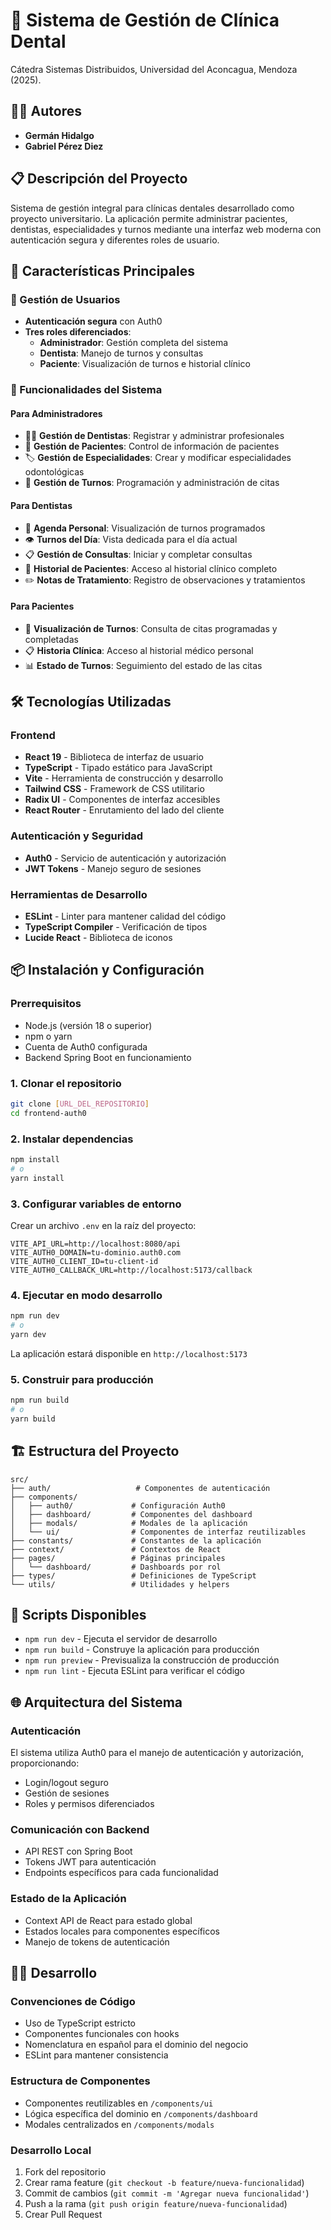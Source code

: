 # 🦷 Sistema de Gestión de Clínica Dental

Cátedra Sistemas Distribuidos, Universidad del Aconcagua, Mendoza (2025).

## 🧑‍🎓 Autores

- **Germán Hidalgo**
- **Gabriel Pérez Diez**

## 📋 Descripción del Proyecto

Sistema de gestión integral para clínicas dentales desarrollado como proyecto universitario. La aplicación permite administrar pacientes, dentistas, especialidades y turnos mediante una interfaz web moderna con autenticación segura y diferentes roles de usuario.

## 🎯 Características Principales

### 👥 Gestión de Usuarios

- **Autenticación segura** con Auth0
- **Tres roles diferenciados**:
  - **Administrador**: Gestión completa del sistema
  - **Dentista**: Manejo de turnos y consultas
  - **Paciente**: Visualización de turnos e historial clínico

### 🏥 Funcionalidades del Sistema

#### Para Administradores

- 👨‍⚕️ **Gestión de Dentistas**: Registrar y administrar profesionales
- 👥 **Gestión de Pacientes**: Control de información de pacientes
- 🏷️ **Gestión de Especialidades**: Crear y modificar especialidades odontológicas
- 📅 **Gestión de Turnos**: Programación y administración de citas

#### Para Dentistas

- 📅 **Agenda Personal**: Visualización de turnos programados
- 👁️ **Turnos del Día**: Vista dedicada para el día actual
- 📋 **Gestión de Consultas**: Iniciar y completar consultas
- 📄 **Historial de Pacientes**: Acceso al historial clínico completo
- ✏️ **Notas de Tratamiento**: Registro de observaciones y tratamientos

#### Para Pacientes

- 📅 **Visualización de Turnos**: Consulta de citas programadas y completadas
- 📋 **Historia Clínica**: Acceso al historial médico personal
- 📊 **Estado de Turnos**: Seguimiento del estado de las citas

## 🛠️ Tecnologías Utilizadas

### Frontend

- **React 19** - Biblioteca de interfaz de usuario
- **TypeScript** - Tipado estático para JavaScript
- **Vite** - Herramienta de construcción y desarrollo
- **Tailwind CSS** - Framework de CSS utilitario
- **Radix UI** - Componentes de interfaz accesibles
- **React Router** - Enrutamiento del lado del cliente

### Autenticación y Seguridad

- **Auth0** - Servicio de autenticación y autorización
- **JWT Tokens** - Manejo seguro de sesiones

### Herramientas de Desarrollo

- **ESLint** - Linter para mantener calidad del código
- **TypeScript Compiler** - Verificación de tipos
- **Lucide React** - Biblioteca de iconos

## 📦 Instalación y Configuración

### Prerrequisitos

- Node.js (versión 18 o superior)
- npm o yarn
- Cuenta de Auth0 configurada
- Backend Spring Boot en funcionamiento

### 1. Clonar el repositorio

```bash
git clone [URL_DEL_REPOSITORIO]
cd frontend-auth0
```

### 2. Instalar dependencias

```bash
npm install
# o
yarn install
```

### 3. Configurar variables de entorno

Crear un archivo `.env` en la raíz del proyecto:

```env
VITE_API_URL=http://localhost:8080/api
VITE_AUTH0_DOMAIN=tu-dominio.auth0.com
VITE_AUTH0_CLIENT_ID=tu-client-id
VITE_AUTH0_CALLBACK_URL=http://localhost:5173/callback
```

### 4. Ejecutar en modo desarrollo

```bash
npm run dev
# o
yarn dev
```

La aplicación estará disponible en `http://localhost:5173`

### 5. Construir para producción

```bash
npm run build
# o
yarn build
```

## 🏗️ Estructura del Proyecto

```
src/
├── auth/                   # Componentes de autenticación
├── components/
│   ├── auth0/             # Configuración Auth0
│   ├── dashboard/         # Componentes del dashboard
│   ├── modals/            # Modales de la aplicación
│   └── ui/                # Componentes de interfaz reutilizables
├── constants/             # Constantes de la aplicación
├── context/               # Contextos de React
├── pages/                 # Páginas principales
│   └── dashboard/         # Dashboards por rol
├── types/                 # Definiciones de TypeScript
└── utils/                 # Utilidades y helpers
```

## 🔧 Scripts Disponibles

- `npm run dev` - Ejecuta el servidor de desarrollo
- `npm run build` - Construye la aplicación para producción
- `npm run preview` - Previsualiza la construcción de producción
- `npm run lint` - Ejecuta ESLint para verificar el código

## 🌐 Arquitectura del Sistema

### Autenticación

El sistema utiliza Auth0 para el manejo de autenticación y autorización, proporcionando:

- Login/logout seguro
- Gestión de sesiones
- Roles y permisos diferenciados

### Comunicación con Backend

- API REST con Spring Boot
- Tokens JWT para autenticación
- Endpoints específicos para cada funcionalidad

### Estado de la Aplicación

- Context API de React para estado global
- Estados locales para componentes específicos
- Manejo de tokens de autenticación

## 👨‍💻 Desarrollo

### Convenciones de Código

- Uso de TypeScript estricto
- Componentes funcionales con hooks
- Nomenclatura en español para el dominio del negocio
- ESLint para mantener consistencia

### Estructura de Componentes

- Componentes reutilizables en `/components/ui`
- Lógica específica del dominio en `/components/dashboard`
- Modales centralizados en `/components/modals`

### Desarrollo Local

1. Fork del repositorio
2. Crear rama feature (`git checkout -b feature/nueva-funcionalidad`)
3. Commit de cambios (`git commit -m 'Agregar nueva funcionalidad'`)
4. Push a la rama (`git push origin feature/nueva-funcionalidad`)
5. Crear Pull Request
